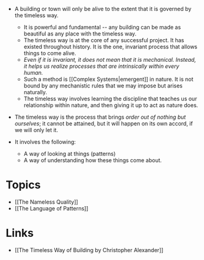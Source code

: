 * A building or town will only be alive to the extent that it is governed by the timeless way. 
	* It is powerful and fundamental -- any building can be made as beautiful as any place with the timeless way. 
	* The timeless way is at the core of any successful project. It has existed throughout history. It is the one, invariant process that allows things to come alive.
	* *Even if it is invariant, it does not mean that it is mechanical. Instead, it helps us realize processes that are intrinsically within every human.*
	* Such a method is [[Complex Systems|emergent]] in nature. It is not bound by any mechanistic rules that we may impose but arises naturally. 
	* The timeless way involves learning the discipline that teaches us our relationship within nature, and then giving it up to act as nature does.

* The timeless way is the process that brings *order out of nothing but ourselves*; it  cannot be attained, but it will happen on its own accord, if we will only let it.

* It involves the following:
	* A way of looking at things (patterns)
	* A way of understanding how these things come about. 

# Topics
* [[The Nameless Quality]]
* [[The Language of Patterns]]
# Links
* [[The Timeless Way of Building by Christopher Alexander]]